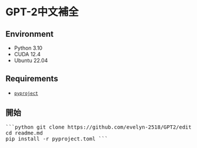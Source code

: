 # GPT-2中文補全
## Environment
- Python 3.10
- CUDA 12.4
- Ubuntu 22.04 
## Requirements
-  [`pyproject`](https://github.com/evelyn-2518/GPT2/blob/main/pyproject.toml) 
## 開始
<pre>```python git clone https://github.com/evelyn-2518/GPT2/edit/main/readme.md
cd readme.md
pip install -r pyproject.toml ```</pre>
